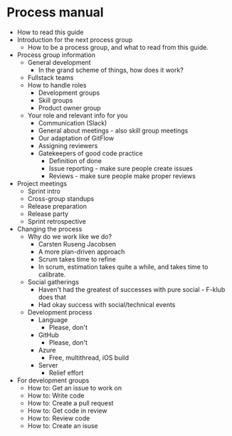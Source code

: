 # Process manual
- How to read this guide
- Introduction for the next process group
	- How to be a process group, and what to read from this guide.
- Process group information
  - General development
    - In the grand scheme of things, how does it work?
  - Fullstack teams
  - How to handle roles
    - Development groups
    - Skill groups
    - Product owner group
  - Your role and relevant info for you
    - Communication (Slack)
    - General about meetings - also skill group meetings
    - Our adaptation of GitFlow
    - Assigning reviewers
    - Gatekeepers of good code practice
      - Definition of done
      - Issue reporting - make sure people create issues
      - Reviews - make sure people make proper reviews
- Project meetings
  - Sprint intro
  - Cross-group standups
  - Release preparation
  - Release party
  - Sprint retrospective
- Changing the process
  - Why do we work like we do?
    - Carsten Ruseng Jacobsen
    - A more plan-driven approach
    - Scrum takes time to refine
    - In scrum, estimation takes quite a while, and takes time to calibrate.
  - Social gatherings
    - Haven't had the greatest of successes with pure social - F-klub does that
    - Had okay success with social/technical events
  - Development process
    - Language
      - Please, don't
    - GitHub
      - Please, don't
    - Azure
      - Free, multithread, iOS build
    - Server
      - Relief effort
- For development groups
  - How to: Get an issue to work on
  - How to: Write code
  - How to: Create a pull request
  - How to: Get code in review
  - How to: Review code
  - How to: Create an isuse